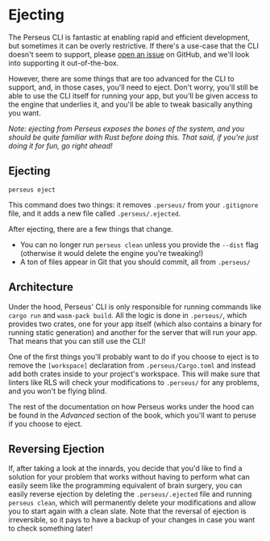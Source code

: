 # Ejecting

The Perseus CLI is fantastic at enabling rapid and efficient development, but sometimes it can be overly restrictive. If there's a use-case that the CLI doesn't seem to support, please [open an issue](https://github.com/arctic-hen7/perseus/issues/new/choose) on GitHub, and we'll look into supporting it out-of-the-box.

However, there are some things that are too advanced for the CLI to support, and, in those cases, you'll need to eject. Don't worry, you'll still be able to use the CLI itself for running your app, but you'll be given access to the engine that underlies it, and you'll be able to tweak basically anything you want.

*Note: ejecting from Perseus exposes the bones of the system, and you should be quite familiar with Rust before doing this. That said, if you're just doing it for fun, go right ahead!*

## Ejecting

`perseus eject`

This command does two things: it removes `.perseus/` from your `.gitignore` file, and it adds a new file called `.perseus/.ejected`.

After ejecting, there are a few things that change.

- You can no longer run `perseus clean` unless you provide the `--dist` flag (otherwise it would delete the engine you're tweaking!)
- A ton of files appear in Git that you should commit, all from `.perseus/`

## Architecture

Under the hood, Perseus' CLI is only responsible for running commands like `cargo run` and `wasm-pack build`. All the logic is done in `.perseus/`, which provides two crates, one for your app itself (which also contains a binary for running static generation) and another for the server that will run your app. That means that you can still use the CLI!

One of the first things you'll probably want to do if you choose to eject is to remove the `[workspace]` declaration from `.perseus/Cargo.toml` and instead add both crates inside to your project's workspace. This will make sure that linters like RLS will check your modifications to `.perseus/` for any problems, and you won't be flying blind.

The rest of the documentation on how Perseus works under the hood can be found in the *Advanced* section of the book, which you'll want to peruse if you choose to eject.

## Reversing Ejection

If, after taking a look at the innards, you decide that you'd like to find a solution for your problem that works without having to perform what can easily seem like the programming equivalent of brain surgery, you can easily reverse ejection by deleting the `.perseus/.ejected` file and running `perseus clean`, which will permanently delete your modifications and allow you to start again with a clean slate. Note that the reversal of ejection is irreversible, so it pays to have a backup of your changes in case you want to check something later!
